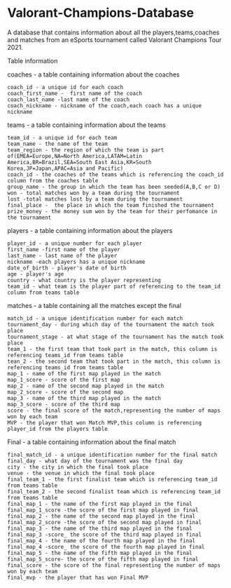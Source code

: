# Valorant-Champions-Database

A database that contains information about all the players,teams,coaches and matches from an eSports tournament called Valorant Champions Tour 2021.

Table information

coaches - a table containing information about the coaches
   
    coach_id - a unique id for each coach
    coach_first_name -  first name of the coach
    coach_last_name -last name of the coach
    coach_nickname - nickname of the coach,each coach has a unique nickname

teams - a table containing information about the teams

    team_id - a unique id for each team
    team_name - the name of the team
    team_region - the region of which the team is part of(EMEA=Europe,NA=North America,LATAM=Latin America,BR=Brazil,SEA=South East Asia,KR=South Korea,JP=Japan,APAC=Asia and Pacific)
    coach_id - the coaches of the teams which is referencing the coach_id column from the coaches table
    group_name - the group in which the team has been seeded(A,B,C or D)
    won - total matches won by a team during the tournament
    lost -total matches lost by a team during the tournament
    final_place -  the place in which the team finished the tournament
    prize_money - the money sum won by the team for their perfomance in the tournament

players - a table containing information about the players

    player_id - a unique number for each player
    first_name -first name of the player
    last_name - last name of the player
    nickname -each players has a unique nickname
    date_of_birth - player's date of birth
    age - player's age
    country - what country is the player representing
    team_id - what team is the player part of referencing to the team_id column from teams table
   
matches - a table containing all the matches except the final

    match_id - a unique identification number for each match
    tournament_day - during which day of the tournament the match took place
    tournament_stage - at what stage of the tournament has the match took place
    team_1 - the first team that took part in the match, this column is referencing teams_id from teams table  
    tean_2 - the second team that took part in the match, this column is referencing teams_id from teams table 
    map_1 - name of the first map played in the match
    map_1_score - score of the first map
    map_2 - name of the second map played in the match
    map_2_score - score of the second map
    map_3 - name of the third map played in the match
    map_3_score - score of the third map
    score - the final score of the match,representing the number of maps won by each team
    MVP - the player that won Match MVP,this column is referencing player_id from the players table

Final - a table containing information about the final match

    final_match_id - a unique identification number for the final match
    final_day - what day of the tournament was the final day
    city - the city in which the final took place
    venue - the venue in which the final took place
    final_team_1 - the first finalist team which is referencing team_id from teams table
    final_team_2 - the second finalist team which is referencing team_id from teams table
    final_map_1 - the name of the first map played in the final
    final_map_1_score -the score of the first map played in final
    final_map_2 - the name of the second map played in the final
    final_map_2_score -the score of the second map played in final
    final_map_3 - the name of the third map played in the final
    final_map_3 -score_ the score of the third map played in final
    final_map_4 - the name of the fourth map played in the final
    final_map_4 -score_ the score of the fourth map played in final
    final_map_5 - the name of the fifth map played in the final
    final_map_5_score- the score of the fifth map played in final
    final_score - the score of the final representing the number of maps won by each team
    final_mvp - the player that has won Final MVP
